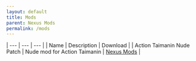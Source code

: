 ```yaml
---
layout: default
title: Mods
parent: Nexus Mods
permalink: /mods
---
```


| --- | --- | --- |
| Name | Description | Download |
| Action Taimanin Nude Patch | Nude mod for Action Taimanin | [Nexus Mods][game_id=7680] |

[game_id=7680]: https://www.nexusmods.com/mods/2?game_id=7680
